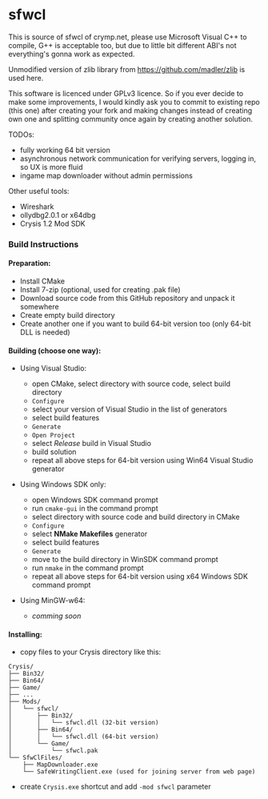 # sfwcl

This is source of sfwcl of crymp.net, please use Microsoft Visual C++ to compile, G++ is acceptable too, but due to little bit different ABI's not everything's gonna work as expected.

Unmodified version of zlib library from https://github.com/madler/zlib is used here.

This software is licenced under GPLv3 licence. So if you ever decide to make some improvements, I would kindly ask you to commit to existing repo (this one) after creating your fork and making changes instead of creating own one and splitting community once again by creating another solution.

TODOs:
 - fully working 64 bit version
 - asynchronous network communication for verifying servers, logging in, so UX is more fluid
 - ingame map downloader without admin permissions

Other useful tools:
 - Wireshark
 - ollydbg2.0.1 or x64dbg
 - Crysis 1.2 Mod SDK

### Build Instructions

#### Preparation:
- Install CMake
- Install 7-zip (optional, used for creating .pak file)
- Download source code from this GitHub repository and unpack it somewhere
- Create empty build directory
- Create another one if you want to build 64-bit version too (only 64-bit DLL is needed)

#### Building (choose one way):
- Using Visual Studio:
    - open CMake, select directory with source code, select build directory
    - `Configure`
    - select your version of Visual Studio in the list of generators
    - select build features
    - `Generate`
    - `Open Project`
    - select *Release* build in Visual Studio
    - build solution
    - repeat all above steps for 64-bit version using Win64 Visual Studio generator

- Using Windows SDK only:
    - open Windows SDK command prompt
    - run `cmake-gui` in the command prompt
    - select directory with source code and build directory in CMake
    - `Configure`
    - select **NMake Makefiles** generator
    - select build features
    - `Generate`
    - move to the build directory in WinSDK command prompt
    - run `nmake` in the command prompt
    - repeat all above steps for 64-bit version using x64 Windows SDK command prompt

- Using MinGW-w64:
    - *comming soon*

#### Installing:
- copy files to your Crysis directory like this:
~~~~
Crysis/
├── Bin32/
├── Bin64/
├── Game/
├── ...
├── Mods/
│   └── sfwcl/
│       ├── Bin32/
│       │   └── sfwcl.dll (32-bit version)
│       ├── Bin64/
│       │   └── sfwcl.dll (64-bit version)
│       └── Game/
│           └── sfwcl.pak
└── SfwClFiles/
    ├── MapDownloader.exe
    └── SafeWritingClient.exe (used for joining server from web page)
~~~~
- create `Crysis.exe` shortcut and add `-mod sfwcl` parameter
